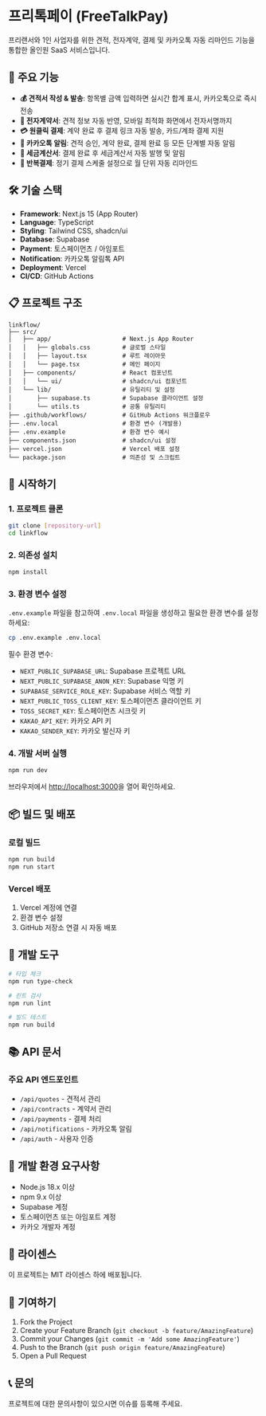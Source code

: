 # 프리톡페이 (FreeTalkPay)

프리랜서와 1인 사업자를 위한 견적, 전자계약, 결제 및 카카오톡 자동 리마인드 기능을 통합한 올인원 SaaS 서비스입니다.

## 🚀 주요 기능

- **💰 견적서 작성 & 발송**: 항목별 금액 입력하면 실시간 합계 표시, 카카오톡으로 즉시 전송
- **📄 전자계약서**: 견적 정보 자동 반영, 모바일 최적화 화면에서 전자서명까지
- **💳 원클릭 결제**: 계약 완료 후 결제 링크 자동 발송, 카드/계좌 결제 지원
- **📱 카카오톡 알림**: 견적 승인, 계약 완료, 결제 완료 등 모든 단계별 자동 알림
- **🧾 세금계산서**: 결제 완료 후 세금계산서 자동 발행 및 알림
- **🔄 반복결제**: 정기 결제 스케줄 설정으로 월 단위 자동 리마인드

## 🛠 기술 스택

- **Framework**: Next.js 15 (App Router)
- **Language**: TypeScript
- **Styling**: Tailwind CSS, shadcn/ui
- **Database**: Supabase
- **Payment**: 토스페이먼츠 / 아임포트
- **Notification**: 카카오톡 알림톡 API
- **Deployment**: Vercel
- **CI/CD**: GitHub Actions

## 📋 프로젝트 구조

```
linkflow/
├── src/
│   ├── app/                    # Next.js App Router
│   │   ├── globals.css         # 글로벌 스타일
│   │   ├── layout.tsx          # 루트 레이아웃
│   │   └── page.tsx            # 메인 페이지
│   ├── components/             # React 컴포넌트
│   │   └── ui/                 # shadcn/ui 컴포넌트
│   └── lib/                    # 유틸리티 및 설정
│       ├── supabase.ts         # Supabase 클라이언트 설정
│       └── utils.ts            # 공통 유틸리티
├── .github/workflows/          # GitHub Actions 워크플로우
├── .env.local                  # 환경 변수 (개발용)
├── .env.example                # 환경 변수 예시
├── components.json             # shadcn/ui 설정
├── vercel.json                 # Vercel 배포 설정
└── package.json                # 의존성 및 스크립트
```

## 🚀 시작하기

### 1. 프로젝트 클론

```bash
git clone [repository-url]
cd linkflow
```

### 2. 의존성 설치

```bash
npm install
```

### 3. 환경 변수 설정

`.env.example` 파일을 참고하여 `.env.local` 파일을 생성하고 필요한 환경 변수를 설정하세요:

```bash
cp .env.example .env.local
```

필수 환경 변수:
- `NEXT_PUBLIC_SUPABASE_URL`: Supabase 프로젝트 URL
- `NEXT_PUBLIC_SUPABASE_ANON_KEY`: Supabase 익명 키
- `SUPABASE_SERVICE_ROLE_KEY`: Supabase 서비스 역할 키
- `NEXT_PUBLIC_TOSS_CLIENT_KEY`: 토스페이먼츠 클라이언트 키
- `TOSS_SECRET_KEY`: 토스페이먼츠 시크릿 키
- `KAKAO_API_KEY`: 카카오 API 키
- `KAKAO_SENDER_KEY`: 카카오 발신자 키

### 4. 개발 서버 실행

```bash
npm run dev
```

브라우저에서 [http://localhost:3000](http://localhost:3000)을 열어 확인하세요.

## 📦 빌드 및 배포

### 로컬 빌드

```bash
npm run build
npm run start
```

### Vercel 배포

1. Vercel 계정에 연결
2. 환경 변수 설정
3. GitHub 저장소 연결 시 자동 배포

## 🧪 개발 도구

```bash
# 타입 체크
npm run type-check

# 린트 검사
npm run lint

# 빌드 테스트
npm run build
```

## 📚 API 문서

### 주요 API 엔드포인트

- `/api/quotes` - 견적서 관리
- `/api/contracts` - 계약서 관리
- `/api/payments` - 결제 처리
- `/api/notifications` - 카카오톡 알림
- `/api/auth` - 사용자 인증

## 🔧 개발 환경 요구사항

- Node.js 18.x 이상
- npm 9.x 이상
- Supabase 계정
- 토스페이먼츠 또는 아임포트 계정
- 카카오 개발자 계정

## 📄 라이센스

이 프로젝트는 MIT 라이센스 하에 배포됩니다.

## 🤝 기여하기

1. Fork the Project
2. Create your Feature Branch (`git checkout -b feature/AmazingFeature`)
3. Commit your Changes (`git commit -m 'Add some AmazingFeature'`)
4. Push to the Branch (`git push origin feature/AmazingFeature`)
5. Open a Pull Request

## 📞 문의

프로젝트에 대한 문의사항이 있으시면 이슈를 등록해 주세요.
